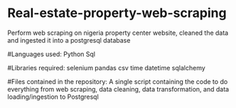 # Real-estate-property-web-scraping

Perform web scraping on nigeria property center website, cleaned the data and ingested it into a postgresql database

#Languages used:
Python
Sql

#Libraries required:
selenium
pandas
csv
time
datetime
sqlalchemy

#Files contained in the repository:
A single script containing the code to do everything from web scraping, data cleaning, data transformation, and data loading/ingestion to Postgresql
